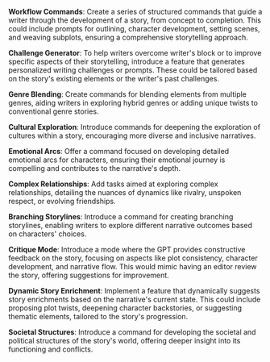 **Workflow Commands**: Create a series of structured commands that guide a writer through the development of a story, from concept to completion. This could include prompts for outlining, character development, setting scenes, and weaving subplots, ensuring a comprehensive storytelling approach.

**Challenge Generator**: To help writers overcome writer's block or to improve specific aspects of their storytelling, introduce a feature that generates personalized writing challenges or prompts. These could be tailored based on the story's existing elements or the writer's past challenges.

**Genre Blending**: Create commands for blending elements from multiple genres, aiding writers in 
exploring hybrid genres or adding unique twists to conventional genre stories.

**Cultural Exploration**: Introduce commands for deepening the exploration of cultures within a story, encouraging more diverse and inclusive narratives.

**Emotional Arcs**: Offer a command focused on developing detailed emotional arcs for characters, ensuring their emotional journey is compelling and contributes to the narrative's depth.

**Complex Relationships**: Add tasks aimed at exploring complex relationships, detailing the nuances of dynamics like rivalry, unspoken respect, or evolving friendships.

**Branching Storylines**: Introduce a command for creating branching storylines, enabling writers to explore different narrative outcomes based on characters' choices.

**Critique Mode**: Introduce a mode where the GPT provides constructive feedback on the story, focusing on aspects like plot consistency, character development, and narrative flow. This would mimic having an editor review the story, offering suggestions for improvement.

**Dynamic Story Enrichment**: Implement a feature that dynamically suggests story enrichments based on the narrative's current state. This could include proposing plot twists, deepening character backstories, or suggesting thematic elements, tailored to the story's progression.

**Societal Structures**: Introduce a command for developing the societal and political structures of the story's world, offering deeper insight into its functioning and conflicts.
